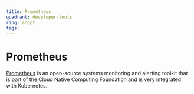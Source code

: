 ```yaml
---
title: Prometheus
quadrant: developer-tools
ring: adopt
tags:
---
```


# Prometheus

<a href="https://prometheus.io/" target="_blank">Prometheus</a> is an open-source systems monitoring and alerting toolkit
that is part of the Cloud Native Computing Foundation and is very integrated with Kubernetes.
